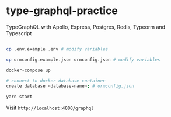 # type-graphql-practice
TypeGraphQL with Apollo, Express, Postgres, Redis, Typeorm and Typescript

```sh

cp .env.example .env # modify variables

cp ormconfig.example.json ormconfig.json # modify variables

docker-compose up

# connect to docker database container
create database <database-name>; # ormconfig.json

yarn start

```

Visit `http://localhost:4000/graphql`
